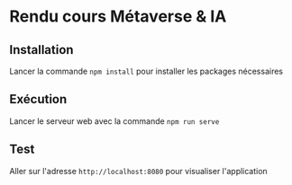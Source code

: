 # Rendu cours Métaverse & IA  

## Installation

Lancer la commande `npm install` pour installer les packages nécessaires


## Exécution

Lancer le serveur web avec la commande `npm run serve`

## Test

Aller sur l'adresse `http://localhost:8080` pour visualiser l'application